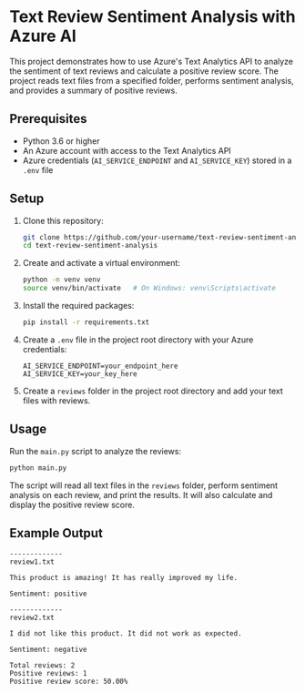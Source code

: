 # Text Review Sentiment Analysis with Azure AI

This project demonstrates how to use Azure's Text Analytics API to analyze the sentiment of text reviews and calculate a positive review score. The project reads text files from a specified folder, performs sentiment analysis, and provides a summary of positive reviews.

## Prerequisites

- Python 3.6 or higher
- An Azure account with access to the Text Analytics API
- Azure credentials (`AI_SERVICE_ENDPOINT` and `AI_SERVICE_KEY`) stored in a `.env` file

## Setup

1. Clone this repository:

   ```bash
   git clone https://github.com/your-username/text-review-sentiment-analysis.git
   cd text-review-sentiment-analysis
   ```

2. Create and activate a virtual environment:

   ```bash
   python -m venv venv
   source venv/bin/activate   # On Windows: venv\Scripts\activate
   ```

3. Install the required packages:

   ```bash
   pip install -r requirements.txt
   ```

4. Create a `.env` file in the project root directory with your Azure credentials:

   ```env
   AI_SERVICE_ENDPOINT=your_endpoint_here
   AI_SERVICE_KEY=your_key_here
   ```

5. Create a `reviews` folder in the project root directory and add your text files with reviews.

## Usage

Run the `main.py` script to analyze the reviews:

```bash
python main.py
```

The script will read all text files in the `reviews` folder, perform sentiment analysis on each review, and print the results. It will also calculate and display the positive review score.

## Example Output

```
-------------
review1.txt

This product is amazing! It has really improved my life.

Sentiment: positive

-------------
review2.txt

I did not like this product. It did not work as expected.

Sentiment: negative

Total reviews: 2
Positive reviews: 1
Positive review score: 50.00%
```
